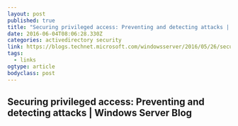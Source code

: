 ```yaml
---
layout: post 
published: true 
title: "Securing privileged access: Preventing and detecting attacks | Windows Server Blog" 
date: 2016-06-04T08:06:28.330Z 
categories: activedirectory security
link: https://blogs.technet.microsoft.com/windowsserver/2016/05/26/securing-privileged-access-preventing-and-detecting-attacks/?utm_source=twitterfeed&utm_medium=twitter 
tags:
  - links
ogtype: article 
bodyclass: post 
---
```


## Securing privileged access: Preventing and detecting attacks | Windows Server Blog